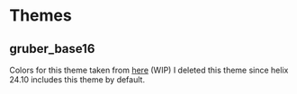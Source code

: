 # Themes 
## gruber_base16
Colors for this theme taken from [here](https://wezfurlong.org/wezterm/colorschemes/g/index.html#gruber-base16) (WIP)
I deleted this theme since helix 24.10 includes this theme by default.
